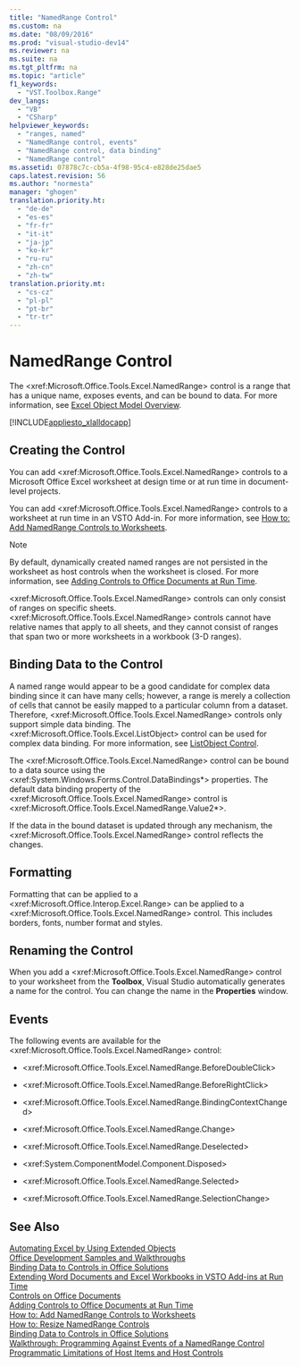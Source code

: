 ```yaml
---
title: "NamedRange Control"
ms.custom: na
ms.date: "08/09/2016"
ms.prod: "visual-studio-dev14"
ms.reviewer: na
ms.suite: na
ms.tgt_pltfrm: na
ms.topic: "article"
f1_keywords: 
  - "VST.Toolbox.Range"
dev_langs: 
  - "VB"
  - "CSharp"
helpviewer_keywords: 
  - "ranges, named"
  - "NamedRange control, events"
  - "NamedRange control, data binding"
  - "NamedRange control"
ms.assetid: 07878c7c-cb5a-4f98-95c4-e828de25dae5
caps.latest.revision: 56
ms.author: "normesta"
manager: "ghogen"
translation.priority.ht: 
  - "de-de"
  - "es-es"
  - "fr-fr"
  - "it-it"
  - "ja-jp"
  - "ko-kr"
  - "ru-ru"
  - "zh-cn"
  - "zh-tw"
translation.priority.mt: 
  - "cs-cz"
  - "pl-pl"
  - "pt-br"
  - "tr-tr"
---
```

# NamedRange Control
  The \<xref:Microsoft.Office.Tools.Excel.NamedRange> control is a range that has a unique name, exposes events, and can be bound to data. For more information, see [Excel Object Model Overview](../VS_officedev/excel-object-model-overview.md).  
  
 [!INCLUDE[appliesto_xlalldocapp](../VS_officedev/includes/appliesto_xlalldocapp_md.md)]  
  
## Creating the Control  
 You can add \<xref:Microsoft.Office.Tools.Excel.NamedRange> controls to a Microsoft Office Excel worksheet at design time or at run time in document-level projects.  
  
 You can add \<xref:Microsoft.Office.Tools.Excel.NamedRange> controls to a worksheet at run time in an VSTO Add-in. For more information, see [How to: Add NamedRange Controls to Worksheets](../VS_officedev/how-to--add-namedrange-controls-to-worksheets.md).  
  
> [!NOTE]  
>  By default, dynamically created named ranges are not persisted in the worksheet as host controls when the worksheet is closed. For more information, see [Adding Controls to Office Documents at Run Time](../VS_officedev/adding-controls-to-office-documents-at-run-time.md).  
  
 \<xref:Microsoft.Office.Tools.Excel.NamedRange> controls can only consist of ranges on specific sheets. \<xref:Microsoft.Office.Tools.Excel.NamedRange> controls cannot have relative names that apply to all sheets, and they cannot consist of ranges that span two or more worksheets in a workbook (3-D ranges).  
  
## Binding Data to the Control  
 A named range would appear to be a good candidate for complex data binding since it can have many cells; however, a range is merely a collection of cells that cannot be easily mapped to a particular column from a dataset. Therefore, \<xref:Microsoft.Office.Tools.Excel.NamedRange> controls only support simple data binding. The \<xref:Microsoft.Office.Tools.Excel.ListObject> control can be used for complex data binding. For more information, see [ListObject Control](../VS_officedev/listobject-control.md).  
  
 The \<xref:Microsoft.Office.Tools.Excel.NamedRange> control can be bound to a data source using the \<xref:System.Windows.Forms.Control.DataBindings*> properties. The default data binding property of the \<xref:Microsoft.Office.Tools.Excel.NamedRange> control is \<xref:Microsoft.Office.Tools.Excel.NamedRange.Value2*>.  
  
 If the data in the bound dataset is updated through any mechanism, the \<xref:Microsoft.Office.Tools.Excel.NamedRange> control reflects the changes.  
  
## Formatting  
 Formatting that can be applied to a \<xref:Microsoft.Office.Interop.Excel.Range> can be applied to a \<xref:Microsoft.Office.Tools.Excel.NamedRange> control. This includes borders, fonts, number format and styles.  
  
## Renaming the Control  
 When you add a \<xref:Microsoft.Office.Tools.Excel.NamedRange> control to your worksheet from the **Toolbox**, Visual Studio automatically generates a name for the control. You can change the name in the **Properties** window.  
  
## Events  
 The following events are available for the \<xref:Microsoft.Office.Tools.Excel.NamedRange> control:  
  
-   \<xref:Microsoft.Office.Tools.Excel.NamedRange.BeforeDoubleClick>  
  
-   \<xref:Microsoft.Office.Tools.Excel.NamedRange.BeforeRightClick>  
  
-   \<xref:Microsoft.Office.Tools.Excel.NamedRange.BindingContextChanged>  
  
-   \<xref:Microsoft.Office.Tools.Excel.NamedRange.Change>  
  
-   \<xref:Microsoft.Office.Tools.Excel.NamedRange.Deselected>  
  
-   \<xref:System.ComponentModel.Component.Disposed>  
  
-   \<xref:Microsoft.Office.Tools.Excel.NamedRange.Selected>  
  
-   \<xref:Microsoft.Office.Tools.Excel.NamedRange.SelectionChange>  
  
## See Also  
 [Automating Excel by Using Extended Objects](../VS_officedev/automating-excel-by-using-extended-objects.md)   
 [Office Development Samples and Walkthroughs](../VS_officedev/office-development-samples-and-walkthroughs.md)   
 [Binding Data to Controls in Office Solutions](../VS_officedev/binding-data-to-controls-in-office-solutions.md)   
 [Extending Word Documents and Excel Workbooks in VSTO Add-ins at Run Time](../VS_officedev/extending-word-documents-and-excel-workbooks-in-vsto-add-ins-at-run-time.md)   
 [Controls on Office Documents](../VS_officedev/controls-on-office-documents.md)   
 [Adding Controls to Office Documents at Run Time](../VS_officedev/adding-controls-to-office-documents-at-run-time.md)   
 [How to: Add NamedRange Controls to Worksheets](../VS_officedev/how-to--add-namedrange-controls-to-worksheets.md)   
 [How to: Resize NamedRange Controls](../VS_officedev/how-to--resize-namedrange-controls.md)   
 [Binding Data to Controls in Office Solutions](../VS_officedev/binding-data-to-controls-in-office-solutions.md)   
 [Walkthrough: Programming Against Events of a NamedRange Control](../VS_officedev/walkthrough--programming-against-events-of-a-namedrange-control.md)   
 [Programmatic Limitations of Host Items and Host Controls](../VS_officedev/programmatic-limitations-of-host-items-and-host-controls.md)  
  
  